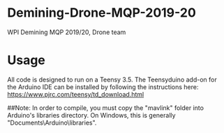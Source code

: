 # Demining-Drone-MQP-2019-20
WPI Demining MQP 2019/20, Drone team

# Usage
All code is designed to run on a Teensy 3.5.  The Teensyduino add-on for the Arduino IDE can be installed by following the instructions here: https://www.pjrc.com/teensy/td_download.html

##Note:
In order to compile, you must copy the "mavlink" folder into Arduino's libraries directory.  On Windows, this is generally "Documents\Arduino\libraries".
